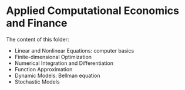 # Applied Computational Economics and Finance


The content of this folder:

* Linear and Nonlinear Equations: computer basics
* Finite-dimensional Optimization
* Numerical Integration and Differentiation
* Function Approximation
* Dynamic Models: Bellman equation
* Stochastic Models 
